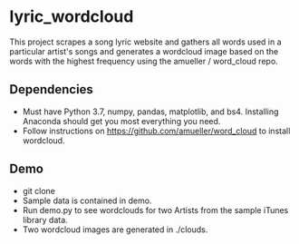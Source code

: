 # lyric_wordcloud
This project scrapes a song lyric website and gathers all words used in a particular artist's songs and generates a wordcloud image based on the words with the highest frequency using the amueller / word_cloud repo.

## Dependencies
* Must have Python 3.7, numpy, pandas, matplotlib, and bs4. Installing Anaconda should get you most everything you need.
* Follow instructions on https://github.com/amueller/word_cloud to install wordcloud.

## Demo
* git clone
* Sample data is contained in demo.
* Run demo.py to see wordclouds for two Artists from the sample iTunes library data.
* Two wordcloud images are generated in ./clouds.